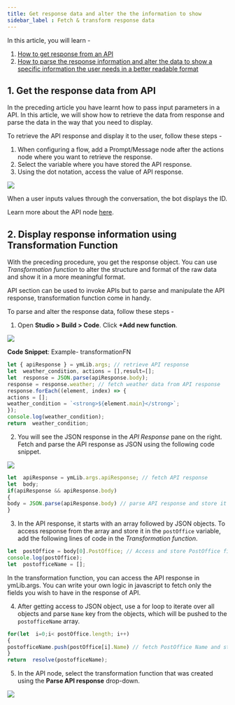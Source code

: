 ```yaml
---
title: Get response data and alter the the information to show
sidebar_label : Fetch & transform response data
---
```



In this article, you will learn -
 
1. [How to get response from an API](#1)
2. [How to parse the response information and alter the data to show a specific information the user needs in a better readable format](#2)

## 1. Get the response data from API

In the preceding article you have learnt how to pass input parameters in a API. In this article, we will show how to retrieve the data from response and parse the data in the way that you need to display.
  
To retrieve the API response and display it to the user, follow these steps -

1. When configuring a flow, add a Prompt/Message node after the actions node where you want to retrieve the response.
2. Select the variable where you have stored the API response.
3. Using the dot notation, access the value of API response.

![](https://i.imgur.com/03jY5iw.png)

  

When a user inputs values through the conversation, the bot displays the ID.


Learn more about the API node [here](https://docs.yellow.ai/docs/platform_concepts/studio/build/nodes/action-nodes#api).

  

## 2. Display response information using Transformation Function

With the preceding procedure, you get the response object. You can use *Transformation function* to alter the structure and format of the raw data and show it in a more meaningful format.  

API section can be used to invoke APIs but to parse and manipulate the API response, transformation function come in handy.

  

To parse and alter the response data, follow these steps -

1. Open **Studio > Build > Code**. Click **+Add new function**.  

![](https://i.imgur.com/tAgKjlN.png)

  

**Code Snippet**: Example- transformationFN

```js
let { apiResponse } = ymLib.args; // retrieve API response
let  weather_condition, actions = [],result=[];
let  response = JSON.parse(apiResponse.body);
response = response.weather; // fetch weather data from API response
response.forEach((element, index) => {
actions = [];
weather_condition = `<strong>${element.main}</strong>`;
});
console.log(weather_condition);
return  weather_condition;
```

  
  

2. You will see the JSON response in the *API Response* pane on the right. Fetch and parse the API response as JSON using the following code snippet.

![](https://i.imgur.com/ttqljrF.png)

  
```js
let  apiResponse = ymLib.args.apiResponse; // fetch API response
let  body;
if(apiResponse && apiResponse.body)
{
body = JSON.parse(apiResponse.body) // parse API response and store it in body variable
}
```

3. In the API response, it starts with an array followed by JSON objects. To access response from the array and store it in the `postOffice` variable, add the following lines of code in the *Transformation function*.

```js
let  postOffice = body[0].PostOffice; // Access and store PostOffice field from the API response
console.log(postOffice);
let  postofficeName = [];
```

In the transformation function, you can access the API response in ymLib.args. You can write your own logic in javascript to fetch only the fields you wish to have in the response of API.

  

4. After getting access to JSON object, use a for loop to iterate over all objects and parse `Name` key from the objects, which will be pushed to the `postofficeName` array.

```js
for(let  i=0;i< postOffice.length; i++)
{
postofficeName.push(postOffice[i].Name) // fetch PostOffice Name and store in postOfficeName array
}
return  resolve(postofficeName);
```

5. In the API node, select the transformation function that was created using the  **Parse API response** drop-down.

![](https://i.imgur.com/058ZmtW.png)







